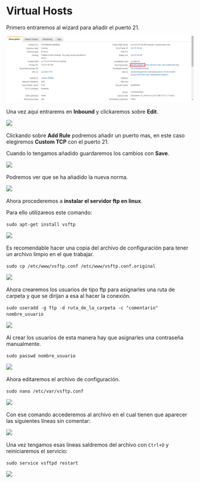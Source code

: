 # Virtual Hosts

Primero entraremos al wizard para añadir el puerto 21.

![](awsimages5/aws-wizard-amazon.png)

Una vez aquí entrarems en **Inbound** y clickaremos sobre **Edit**.

![](awsImages4/aws-edit-inbound.png)

Clickando sobre **Add Rule** podremos añadir un puerto mas, en este caso elegiremos **Custom TCP** con el puerto 21.

Cuando lo tengamos añadido guardaremos los cambios con **Save**.

![](awsImages4/aws-add-rule.png)

Podremos ver que se ha añadido la nueva norma.

![](awsImages4/aws-tcp-rule.png)

Ahora procederemos a **instalar el servidor ftp en linux**.

Para ello utilizareos este comando:

`sudo apt-get install vsftp`

![](awsImages4/aws-instalar-ftp.png)

Es recomendable hacer una copia del archivo de configuración para tener un archivo limpio en el que trabajar.

`sudo cp /etc/www/vsftp.conf /etc/www/vsftp.conf.original`

![](awsImages4/aws-crear-copia-conf.png)

Ahora crearemos los usuarios de tipo ftp para asignarles una ruta de carpeta y que se dirijan a esa al hacer la conexión.

`sudo useradd -g ftp -d ruta_de_la_carpeta -c "comentario" nombre_usuario`

![](awsImages4/aws-crear-usuarios.png)

Al crear los usuarios de esta manera hay que asignarles una contraseña manualmente.

`sudo passwd nombre_usuario`

![](awsImages4/aws-contraseñas.png)

Ahora editaremos el archivo de configuración.

`sudo nano /etc/var/vsftp.conf`

![](awsImages4/aws-comando.nano.png)

Con ese comando accederemos al archivo en el cual tienen que aparecer las siguientes líneas sin comentar:

![](awsImages4/aws-configuracion.png)

Una vez tengamos esas líneas saldremos del archivo con `Ctrl+O` y reiniciaremos el servicio:

`sudo service vsftpd restart`

![](awsImages4/aws-restart-ftp.png)
